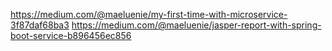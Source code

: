 
https://medium.com/@maeluenie/my-first-time-with-microservice-3f87daf68ba3
https://medium.com/@maeluenie/jasper-report-with-spring-boot-service-b896456ec856